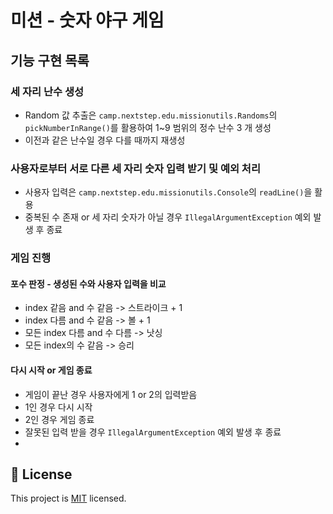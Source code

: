 # 미션 - 숫자 야구 게임
## 기능 구현 목록

### 세 자리 난수 생성 
- Random 값 추출은 `camp.nextstep.edu.missionutils.Randoms`의 `pickNumberInRange()`를 활용하여 1~9 범위의 정수 난수 3 개 생성
- 이전과 같은 난수일 경우 다를 때까지 재생성

### 사용자로부터 서로 다른 세 자리 숫자 입력 받기 및 예외 처리 
- 사용자 입력은 `camp.nextstep.edu.missionutils.Console`의 `readLine()`을 활용
- 중복된 수 존재 or 세 자리 숫자가 아닐 경우 `IllegalArgumentException` 예외 발생 후 종료

### 게임 진행 
#### 포수 판정 - 생성된 수와 사용자 입력을 비교
- index 같음 and 수 같음 -> 스트라이크 + 1
- index 다름 and 수 같음 -> 볼 + 1
- 모든 index 다름 and 수 다름 -> 낫싱
- 모든 index의 수 같음 -> 승리
#### 다시 시작 or 게임 종료
- 게임이 끝난 경우 사용자에게 1 or 2의 입력받음
- 1인 경우 다시 시작
- 2인 경우 게임 종료 
- 잘못된 입력 받을 경우 `IllegalArgumentException` 예외 발생 후 종료
- 
## 📝 License

This project is [MIT](https://github.com/woowacourse/java-baseball-precourse/blob/master/LICENSE) licensed.
